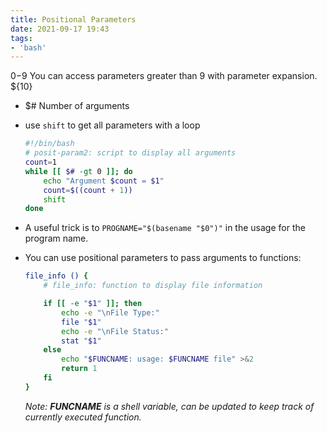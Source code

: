 ```yaml
---
title: Positional Parameters
date: 2021-09-17 19:43
tags:
- 'bash'
---
```


$0-$9 You can access parameters greater than 9 with parameter expansion.
${10}

- $\# Number of arguments
- use `shift` to get all parameters with a loop

  ``` bash
  #!/bin/bash
  # posit-param2: script to display all arguments
  count=1
  while [[ $# -gt 0 ]]; do
      echo "Argument $count = $1"
      count=$((count + 1))
      shift
  done
  ```

- A useful trick is to `PROGNAME="$(basename "$0")"` in the usage for
  the program name.

- You can use positional parameters to pass arguments to functions:

  ``` bash
  file_info () {
      # file_info: function to display file information

      if [[ -e "$1" ]]; then
          echo -e "\nFile Type:"
          file "$1"
          echo -e "\nFile Status:"
          stat "$1"
      else
          echo "$FUNCNAME: usage: $FUNCNAME file" >&2
          return 1
      fi
  }
  ```

  *Note: **FUNCNAME** is a shell variable, can be updated to keep
  track of* *currently executed function.*

